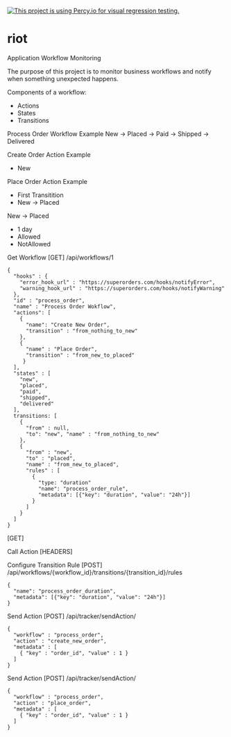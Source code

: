[![This project is using Percy.io for visual regression testing.](https://percy.io/static/images/percy-badge.svg)](https://percy.io/Shaken-Bytes/riot-dashboard)

# riot
Application Workflow Monitoring

The purpose of this project is to monitor business workflows and notify when something unexpected happens.


Components of a workflow:
- Actions
- States
- Transitions

Process Order Workflow Example
New -> Placed -> Paid -> Shipped -> Delivered


Create Order Action Example
- New

Place Order Action Example
- First Transitition
- New -> Placed


New -> Placed
- 1 day
- Allowed
- NotAllowed

Get Workflow
[GET] /api/workflows/1
```
{
  "hooks" : {
    "error_hook_url" : "https://superorders.com/hooks/notifyError",
    "warning_hook_url" : "https://superorders.com/hooks/notifyWarning"
  },
  "id" : "process_order",
  "name" : "Process Order Wokflow",
  "actions": [
    {
      "name": "Create New Order",
      "transition" : "from_nothing_to_new"
    },
    {
      "name" : "Place Order",
      "transition" : "from_new_to_placed"
     }
  ],
  "states" : [
    "new",
    "placed",
    "paid",
    "shipped",
    "delivered"
  ],
  transitions: [
    {
      "from" : null,
      "to": "new", "name" : "from_nothing_to_new"
    },
    {
      "from" : "new",
      "to" : "placed",
      "name" : "from_new_to_placed",
      "rules" : [
        {
          "type: "duration"
          "name": "process_order_rule",
          "metadata": [{"key": "duration", "value": "24h"}]
        }
      ]
    }
  ]
}
```
[GET]

Call Action
[HEADERS]

Configure Transition Rule
[POST] /api/workflows/{workflow_id}/transitions/{transition_id}/rules
```
{
  "name": "process_order_duration",
  "metadata": [{"key": "duration", "value": "24h"}]
}
```

Send Action
[POST] /api/tracker/sendAction/

```
{
  "workflow" : "process_order",
  "action" : "create_new_order",
  "metadata" : [
    { "key" : "order_id", "value" : 1 }
  ]
}
```
Send Action
[POST] /api/tracker/sendAction/

```
{
  "workflow" : "process_order",
  "action" : "place_order",
  "metadata" : [
    { "key" : "order_id", "value" : 1 }
  ]
}
```
